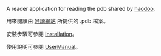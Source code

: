 A reader application for reading the pdb shared by [haodoo](http://www.haodoo.net).

用來閱讀由 [好讀網站](http://www.haodoo.net) 所提供的 .pdb 檔案。

安裝步驟可參閱 [Installation](Installation.md)。

使用說明可參閱 [UserManual](UserManual.md)。